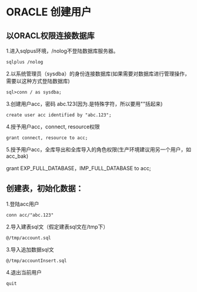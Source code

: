 # ORACLE 创建用户


## 以ORACL权限连接数据库

1.进入sqlpus环境，/nolog不登陆数据库服务器。

```sqlplus /nolog	```

2.以系统管理员（sysdba）的身份连接数据库(如果需要对数据库进行管理操作，需要以这种方式登陆数据库) 

```sql>conn / as sysdba;```

3.创建用户acc，密码 abc.123(因为.是特殊字符，所以要用""括起来)

```create user acc identified by "abc.123";```

4.授予用户acc，connect, resource权限

```grant connect, resource to acc;```

5.授予用户acc，全库导出和全库导入的角色权限(生产环境建议用另一个用户，如acc_bak)

grant EXP_FULL_DATABASE，IMP_FULL_DATABASE to acc;


## 创建表，初始化数据：

1.登陆acc用户

```conn acc/"abc.123"```

2.导入建表sql文（假定建表sql文在/tmp下）

```@/tmp/account.sql```

3.导入追加数据sql文

```@/tmp/accountInsert.sql```

4.退出当前用户

```quit```

